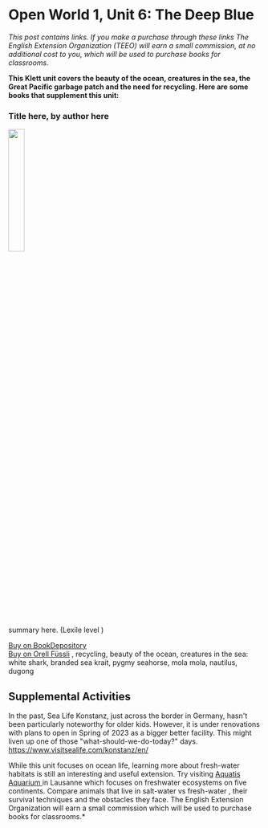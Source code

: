 

# Open World 1, Unit 6: The Deep Blue
*This post contains links. If you make a purchase through these links The English Extension Organization (TEEO) will earn a small commission, at no additional cost to you, which will be used to purchase books for classrooms.*

**This Klett unit covers the beauty of the ocean, creatures in the sea, the Great Pacific garbage patch and the need for recycling.  Here are some books that supplement this unit:** 

### Title here, by author here

<img src="imgurlinkhere.png" width="25%" />

summary here.  (Lexile level       )

<a href="bookdepository link here" rel="nofollow"> Buy on BookDepository</a>  
<a href="orell fussli link here" rel="nofollow">Buy on Orell Füssli</a> , recycling, beauty of the ocean, creatures in the sea: white shark, branded sea krait, pygmy seahorse, mola mola, nautilus, dugong





## Supplemental Activities

In the past, Sea Life Konstanz, just across the border in Germany, hasn't been particularly noteworthy for older kids.  However, it is under renovations with plans to open in Spring of 2023 as a bigger better facility.  This might liven up one of those "what-should-we-do-today?" days.  https://www.visitsealife.com/konstanz/en/


While this unit focuses on ocean life, learning more about fresh-water habitats is still an interesting and useful extension.  Try visiting <a href="https://www.aquatis.ch/en/ " rel="nofollow">Aquatis Aquarium </a> in Lausanne which focuses on freshwater ecosystems on five continents. Compare animals that live in salt-water vs fresh-water , their survival techniques and the obstacles they face. The English Extension Organization will earn a small commission which will be used to purchase books for classrooms.* 
<!--stackedit_data:
eyJoaXN0b3J5IjpbLTEzMTc1MzM0MzgsMTIwNDg4MjA2MiwtMT
YxNDI0MDkyNiwtMTE2MzQ5MjI5NSw1NDY3NDI1MTYsMzMzNDI4
MjE1XX0=
-->